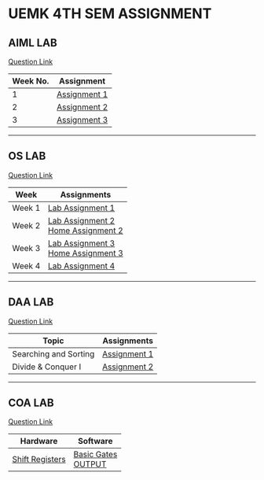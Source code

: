 # UEMK 4TH SEM ASSIGNMENT

## AIML LAB

[Question Link](https://drive.google.com/file/d/1BSitK3FHdX_Sl4C9c0-iRBm7Ru5t7xcZ/view?usp=share_link)

| Week No. | Assignment                                   |
| --- | -------------------------------------------- |
| 1  | [Assignment 1](./AIML/assignment1/family.pl) |
| 2  | [Assignment 2](./AIML/assignment2)           |
| 3  | [Assignment 3](./AIML/assignment3)           |

---

## OS LAB

[Question Link](https://drive.google.com/file/d/17MxgDsLVDPoPEoon55J599KKZPXzxvXB/view?usp=share_link)

| Week   | Assignments                                                              |
| ------ | ------------------------------------------------------------------------ |
| Week 1 | [Lab Assignment 1](./OS/lab1.md)                                         |
| Week 2 | [Lab Assignment 2](./OS/lab2.md) <br> [Home Assignment 2](./OS/home2.md) |
| Week 3 | [Lab Assignment 3](./OS/lab3.md) <br> [Home Assignment 3](./OS/home3.md) |
| Week 4 | [Lab Assignment 4](./OS/lab4.md)                                         |

---

## DAA LAB

[Question Link](https://drive.google.com/file/d/1MhDk2XirLLvsDXJI_pgzFEayC_k6YcIm/view?usp=share_link)

| Topic                 | Assignments                               |
| --------------------- | ----------------------------------------- |
| Searching and Sorting | [Assignment 1](./DAA/assignment1/ass1.md) |
| Divide & Conquer I    | [Assignment 2](./DAA/assignment2/ass2.md) |

---

## COA LAB

[Question Link](https://drive.google.com/file/d/1-7jP0Z2jgy9MR66dVtWu6NcOBSIdX3wi/view?usp=share_link)

| Hardware                                                                                               | Software                         |
| ------------------------------------------------------------------------------------------------------ | -------------------------------- |
| [Shift Registers](https://drive.google.com/file/d/1R6YaA5P3Vb5LrckTFdU1n0yfpNnh8VIs/view?usp=share_link) | [Basic Gates](./COA/basic_gates)<br>[OUTPUT](https://drive.google.com/file/d/1_ajgeoDJ0zg69wK7a348MUoEkiFX-kgq/view?usp=share_link) |
